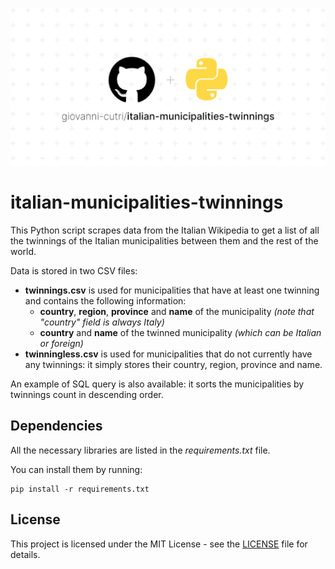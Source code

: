 ![Socialify](https://github.com/giovanni-cutri/italian-municipalities-twinnings/blob/main/resources/socialify-logo.png)

# italian-municipalities-twinnings
 
This Python script scrapes data from the Italian Wikipedia to get a list of all the twinnings of the Italian municipalities between them and the rest of the world.

Data is stored in two CSV files:
- **twinnings.csv** is used for municipalities that have at least one twinning and contains the following information:
    - **country**, **region**, **province** and **name** of the municipality *(note that "country" field is always Italy)*
    - **country** and **name** of the twinned municipality *(which can be Italian or foreign)*
- **twinningless.csv** is used for municipalities that do not currently have any twinnings: it simply stores their country, region, province and name.

An example of SQL query is also available: it sorts the municipalities by twinnings count in descending order.

## Dependencies

All the necessary libraries are listed in the *requirements.txt* file.

You can install them by running:

```
pip install -r requirements.txt
```

## License

This project is licensed under the MIT License - see the [LICENSE](https://github.com/giovanni-cutri/italian-disney-comics-covers/blob/main/LICENSE) file for details.
